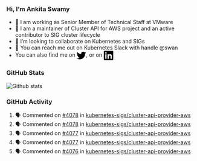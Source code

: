 ### Hi, I’m Ankita Swamy

- 💼 I am working as Senior Member of Technical Staff at VMware
- 👀 I am a maintainer of Cluster API for AWS project and an active contributor to SIG cluster lifecycle
- 💞️ I’m looking to collaborate on Kubernetes and SIGs
- 💬 You can reach me out on Kubernetes Slack with handle @swan
- You can also find me on <a href="https://twitter.com/SwamyAnkita" target="blank"><img align="center" src="https://raw.githubusercontent.com/Ankitasw/Ankitasw/master/svg/twitter.svg" alt="Ankitasw" height="25" width="25" color="#1DA1f2" /></a>, or on <a href="https://www.linkedin.com/in/Ankitaswamy/" target="blank"><img align="center" src="https://raw.githubusercontent.com/Ankitasw/Ankitasw/master/svg/linkedin.svg" alt="Ankitasw" height="25" width="25" /></a>

### GitHub Stats
![Github stats](https://github-readme-stats.vercel.app/api?username=Ankitasw&count_private=true&show_icons=true&theme=tokyonight)

### GitHub Activity 
<!--START_SECTION:activity-->
1. 🗣 Commented on [#4078](https://github.com/kubernetes-sigs/cluster-api-provider-aws/issues/4078) in [kubernetes-sigs/cluster-api-provider-aws](https://github.com/kubernetes-sigs/cluster-api-provider-aws)
2. 🗣 Commented on [#4078](https://github.com/kubernetes-sigs/cluster-api-provider-aws/issues/4078) in [kubernetes-sigs/cluster-api-provider-aws](https://github.com/kubernetes-sigs/cluster-api-provider-aws)
3. 🗣 Commented on [#4077](https://github.com/kubernetes-sigs/cluster-api-provider-aws/issues/4077) in [kubernetes-sigs/cluster-api-provider-aws](https://github.com/kubernetes-sigs/cluster-api-provider-aws)
4. 🗣 Commented on [#4077](https://github.com/kubernetes-sigs/cluster-api-provider-aws/issues/4077) in [kubernetes-sigs/cluster-api-provider-aws](https://github.com/kubernetes-sigs/cluster-api-provider-aws)
5. 🗣 Commented on [#4076](https://github.com/kubernetes-sigs/cluster-api-provider-aws/issues/4076) in [kubernetes-sigs/cluster-api-provider-aws](https://github.com/kubernetes-sigs/cluster-api-provider-aws)
<!--END_SECTION:activity-->
